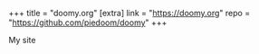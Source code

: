 +++
title = "doomy.org"
[extra]
link = "https://doomy.org"
repo = "https://github.com/piedoom/doomy"
+++

My site